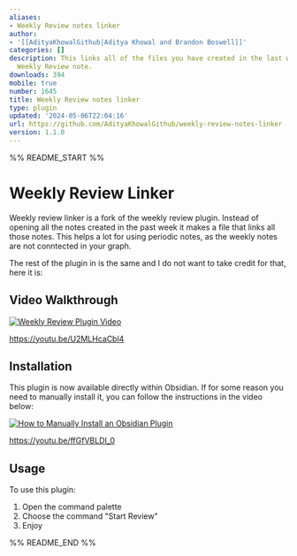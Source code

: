 ```yaml
---
aliases:
- Weekly Review notes linker
author:
- '[[AdityaKhowalGithub|Aditya Khowal and Brandon Boswell]]'
categories: []
description: This links all of the files you have created in the last week into a
  Weekly Review note.
downloads: 394
mobile: true
number: 1645
title: Weekly Review notes linker
type: plugin
updated: '2024-05-06T22:04:16'
url: https://github.com/AdityaKhowalGithub/weekly-review-notes-linker
version: 1.1.0
---
```


%% README_START %%

# Weekly Review Linker

Weekly review linker is a fork of the weekly review plugin. Instead of opening all the notes created in the past week it makes a file that links all those notes. This helps a lot for using periodic notes, as the weekly notes are not conntected in your graph. 


The rest of the plugin in is the same and I do not want to take credit for that, here it is:

## Video Walkthrough

[![Weekly Review Plugin Video](https://img.youtube.com/vi/U2MLHcaCbl4/0.jpg)](https://www.youtube.com/watch?v=U2MLHcaCbl4)

https://youtu.be/U2MLHcaCbl4

## Installation
This plugin is now available directly within Obsidian. If for some reason you need to manually install it, you can follow the instructions in the video below:

[![How to Manually Install an Obsidian Plugin](https://img.youtube.com/vi/ffGfVBLDI_0/0.jpg)](https://www.youtube.com/watch?v=ffGfVBLDI_0)

https://youtu.be/ffGfVBLDI_0

## Usage

To use this plugin:
1. Open the command palette
2. Choose the command "Start Review"
3. Enjoy


%% README_END %%